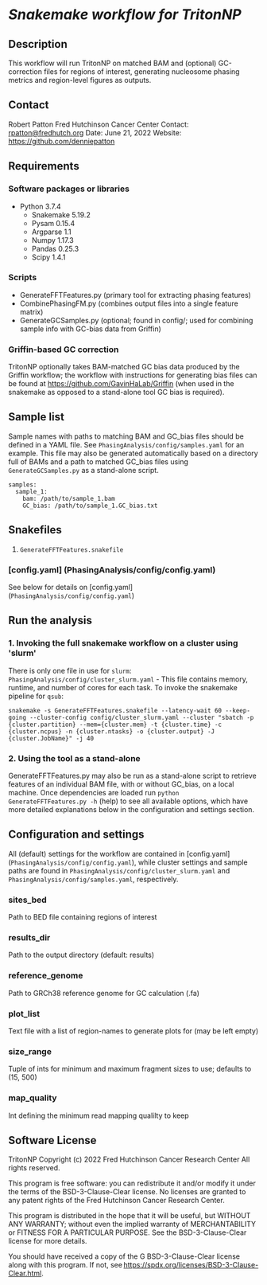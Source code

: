 # *Snakemake workflow for TritonNP*

## Description
This workflow will run TritonNP on matched BAM and (optional) GC-correction files for regions of interest, generating nucleosome phasing metrics and region-level figures as outputs.

## Contact
Robert Patton
Fred Hutchinson Cancer Center
Contact: <rpatton@fredhutch.org>
Date: June 21, 2022
Website: https://github.com/denniepatton

## Requirements
### Software packages or libraries
  - Python 3.7.4
    - Snakemake 5.19.2
    - Pysam 0.15.4
    - Argparse 1.1
    - Numpy 1.17.3
    - Pandas 0.25.3
    - Scipy 1.4.1

### Scripts
  - GenerateFFTFeatures.py (primary tool for extracting phasing features)
  - CombinePhasingFM.py (combines output files into a single feature matrix)
  - GenerateGCSamples.py (optional; found in config/; used for combining sample info with GC-bias data from Griffin)

### Griffin-based GC correction
TritonNP optionally takes BAM-matched GC bias data produced by the Griffin workflow; the workflow with instructions for generating bias files can be
found at https://github.com/GavinHaLab/Griffin (when used in the snakemake as opposed to a stand-alone tool GC bias is required).

## Sample list
Sample names with paths to matching BAM and GC_bias files should be defined in a YAML file. See `PhasingAnalysis/config/samples.yaml` for an example.
This file may also be generated automatically based on a directory full of BAMs and a path to matched GC_bias files using `GenerateGCSamples.py` as a
stand-alone script.
```
samples:
  sample_1:
    bam: /path/to/sample_1.bam
    GC_bias: /path/to/sample_1.GC_bias.txt
```

## Snakefiles
1. `GenerateFFTFeatures.snakefile`

### [config.yaml] (PhasingAnalysis/config/config.yaml)
See below for details on [config.yaml] (`PhasingAnalysis/config/config.yaml`)

## Run the analysis
### 1. Invoking the full snakemake workflow on a cluster using 'slurm'
There is only one file in use for `slurm`:
  `PhasingAnalysis/config/cluster_slurm.yaml` - This file contains memory, runtime, and number of cores for each task.
To invoke the snakemake pipeline for `qsub`:
```
snakemake -s GenerateFFTFeatures.snakefile --latency-wait 60 --keep-going --cluster-config config/cluster_slurm.yaml --cluster "sbatch -p {cluster.partition} --mem={cluster.mem} -t {cluster.time} -c {cluster.ncpus} -n {cluster.ntasks} -o {cluster.output} -J {cluster.JobName}" -j 40
```

### 2. Using the tool as a stand-alone
GenerateFFTFeatures.py may also be run as a stand-alone script to retrieve features of an individual BAM file, with or without GC_bias, on a local
machine. Once dependencies are loaded run `python GenerateFFTFeatures.py -h` (help) to see all available options, which have more detailed explanations
below in the configuration and settings section.

## Configuration and settings
All (default) settings for the workflow are contained in [config.yaml] (`PhasingAnalysis/config/config.yaml`), while cluster settings and sample
paths are found in `PhasingAnalysis/config/cluster_slurm.yaml` and `PhasingAnalysis/config/samples.yaml`, respectively.

### sites_bed
Path to BED file containing regions of interest

### results_dir
Path to the output directory (default: results)

### reference_genome
Path to GRCh38 reference genome for GC calculation (.fa)

### plot_list
Text file with a list of region-names to generate plots for (may be left empty)

### size_range
Tuple of ints for minimum and maximum fragment sizes to use; defaults to (15, 500)

### map_quality
Int defining the minimum read mapping qualilty to keep

## Software License
TritonNP Copyright (c) 2022 Fred Hutchinson Cancer Research Center
All rights reserved.

This program is free software: you can redistribute it and/or modify it under the terms of the BSD-3-Clause-Clear license. No licenses are granted to any
patent rights of the Fred Hutchinson Cancer Research Center.  

This program is distributed in the hope that it will be useful, but WITHOUT ANY WARRANTY; without even the implied warranty of MERCHANTABILITY or FITNESS
FOR A PARTICULAR PURPOSE. See the BSD-3-Clause-Clear license for more details.  

You should have received a copy of the G BSD-3-Clause-Clear license along with this program.
If not, see https://spdx.org/licenses/BSD-3-Clause-Clear.html. 

